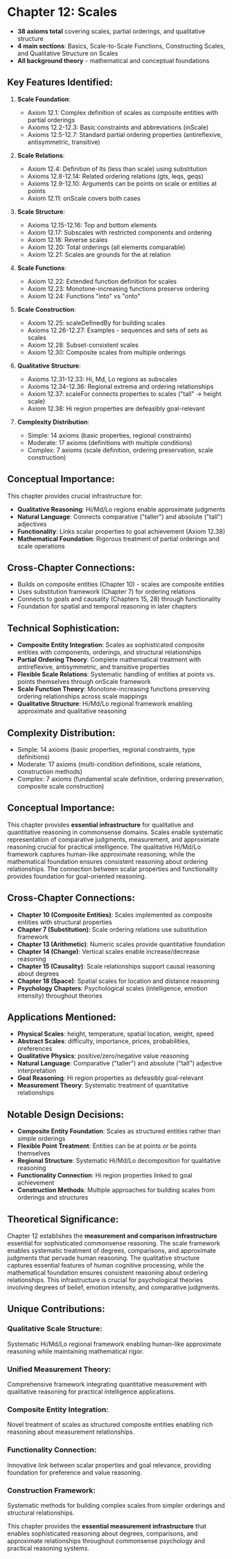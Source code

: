 # Chapter 12: Scales
- **38 axioms total** covering scales, partial orderings, and qualitative structure
- **4 main sections**: Basics, Scale-to-Scale Functions, Constructing Scales, and Qualitative Structure on Scales
- **All background theory** - mathematical and conceptual foundations

## Key Features Identified:

1. **Scale Foundation**:
    - Axiom 12.1: Complex definition of scales as composite entities with partial orderings
    - Axioms 12.2-12.3: Basic constraints and abbreviations (inScale)
    - Axioms 12.5-12.7: Standard partial ordering properties (antireflexive, antisymmetric, transitive)

2. **Scale Relations**:
    - Axiom 12.4: Definition of lts (less than scale) using substitution
    - Axioms 12.8-12.14: Related ordering relations (gts, leqs, geqs)
    - Axioms 12.9-12.10: Arguments can be points on scale or entities at points
    - Axiom 12.11: onScale covers both cases

3. **Scale Structure**:
    - Axioms 12.15-12.16: Top and bottom elements
    - Axiom 12.17: Subscales with restricted components and ordering
    - Axiom 12.18: Reverse scales
    - Axiom 12.20: Total orderings (all elements comparable)
    - Axiom 12.21: Scales are grounds for the at relation

4. **Scale Functions**:
    - Axiom 12.22: Extended function definition for scales
    - Axiom 12.23: Monotone-increasing functions preserve ordering
    - Axiom 12.24: Functions "into" vs "onto"

5. **Scale Construction**:
    - Axiom 12.25: scaleDefinedBy for building scales
    - Axioms 12.26-12.27: Examples - sequences and sets of sets as scales
    - Axiom 12.28: Subset-consistent scales
    - Axiom 12.30: Composite scales from multiple orderings

6. **Qualitative Structure**:
    - Axioms 12.31-12.33: Hi, Md, Lo regions as subscales
    - Axioms 12.34-12.36: Regional extrema and ordering relationships
    - Axiom 12.37: scaleFor connects properties to scales ("tall" → height scale)
    - Axiom 12.38: Hi region properties are defeasibly goal-relevant

7. **Complexity Distribution**:
    - Simple: 14 axioms (basic properties, regional constraints)
    - Moderate: 17 axioms (definitions with multiple conditions)
    - Complex: 7 axioms (scale definition, ordering preservation, scale construction)

## Conceptual Importance:
This chapter provides crucial infrastructure for:
- **Qualitative Reasoning**: Hi/Md/Lo regions enable approximate judgments
- **Natural Language**: Connects comparative ("taller") and absolute ("tall") adjectives
- **Functionality**: Links scalar properties to goal achievement (Axiom 12.38)
- **Mathematical Foundation**: Rigorous treatment of partial orderings and scale operations

## Cross-Chapter Connections:
- Builds on composite entities (Chapter 10) - scales are composite entities
- Uses substitution framework (Chapter 7) for ordering relations
- Connects to goals and causality (Chapters 15, 28) through functionality
- Foundation for spatial and temporal reasoning in later chapters

## Technical Sophistication:
- **Composite Entity Integration**: Scales as sophisticated composite entities with components, orderings, and structural relationships
- **Partial Ordering Theory**: Complete mathematical treatment with antireflexive, antisymmetric, and transitive properties
- **Flexible Scale Relations**: Systematic handling of entities at points vs. points themselves through onScale framework
- **Scale Function Theory**: Monotone-increasing functions preserving ordering relationships across scale mappings
- **Qualitative Structure**: Hi/Md/Lo regional framework enabling approximate and qualitative reasoning

## Complexity Distribution:
- Simple: 14 axioms (basic properties, regional constraints, type definitions)
- Moderate: 17 axioms (multi-condition definitions, scale relations, construction methods)
- Complex: 7 axioms (fundamental scale definition, ordering preservation, composite scale construction)

## Conceptual Importance:
This chapter provides **essential infrastructure** for qualitative and quantitative reasoning in commonsense domains. Scales enable systematic representation of comparative judgments, measurement, and approximate reasoning crucial for practical intelligence. The qualitative Hi/Md/Lo framework captures human-like approximate reasoning, while the mathematical foundation ensures consistent reasoning about ordering relationships. The connection between scalar properties and functionality provides foundation for goal-oriented reasoning.

## Cross-Chapter Connections:
- **Chapter 10 (Composite Entities)**: Scales implemented as composite entities with structural properties
- **Chapter 7 (Substitution)**: Scale ordering relations use substitution framework
- **Chapter 13 (Arithmetic)**: Numeric scales provide quantitative foundation
- **Chapter 14 (Change)**: Vertical scales enable increase/decrease reasoning
- **Chapter 15 (Causality)**: Scale relationships support causal reasoning about degrees
- **Chapter 18 (Space)**: Spatial scales for location and distance reasoning
- **Psychology Chapters**: Psychological scales (intelligence, emotion intensity) throughout theories

## Applications Mentioned:
- **Physical Scales**: height, temperature, spatial location, weight, speed
- **Abstract Scales**: difficulty, importance, prices, probabilities, preferences
- **Qualitative Physics**: positive/zero/negative value reasoning
- **Natural Language**: Comparative ("taller") and absolute ("tall") adjective interpretation
- **Goal Reasoning**: Hi region properties as defeasibly goal-relevant
- **Measurement Theory**: Systematic treatment of quantitative relationships

## Notable Design Decisions:
- **Composite Entity Foundation**: Scales as structured entities rather than simple orderings
- **Flexible Point Treatment**: Entities can be at points or be points themselves
- **Regional Structure**: Systematic Hi/Md/Lo decomposition for qualitative reasoning
- **Functionality Connection**: Hi region properties linked to goal achievement
- **Construction Methods**: Multiple approaches for building scales from orderings and structures

## Theoretical Significance:
Chapter 12 establishes the **measurement and comparison infrastructure** essential for sophisticated commonsense reasoning. The scale framework enables systematic treatment of degrees, comparisons, and approximate judgments that pervade human reasoning. The qualitative structure captures essential features of human cognitive processing, while the mathematical foundation ensures consistent reasoning about ordering relationships. This infrastructure is crucial for psychological theories involving degrees of belief, emotion intensity, and comparative judgments.

## Unique Contributions:

### **Qualitative Scale Structure**:
Systematic Hi/Md/Lo regional framework enabling human-like approximate reasoning while maintaining mathematical rigor.

### **Unified Measurement Theory**:
Comprehensive framework integrating quantitative measurement with qualitative reasoning for practical intelligence applications.

### **Composite Entity Integration**:
Novel treatment of scales as structured composite entities enabling rich reasoning about measurement relationships.

### **Functionality Connection**:
Innovative link between scalar properties and goal relevance, providing foundation for preference and value reasoning.

### **Construction Framework**:
Systematic methods for building complex scales from simpler orderings and structural relationships.

This chapter provides the **essential measurement infrastructure** that enables sophisticated reasoning about degrees, comparisons, and approximate relationships throughout commonsense psychology and practical reasoning systems.

